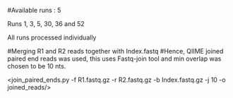 
#Available runs : 5 

Runs 1, 3, 5, 30, 36 and 52 

All runs processed individually

#Merging R1 and R2 reads together with Index.fastq
#Hence, QIIME joined paired end reads was used, this uses Fastq-join tool and min overlap was chosen to be 10 nts. 

<join_paired_ends.py -f R1.fastq.gz -r R2.fastq.gz -b Index.fastq.gz -j 10 -o joined_reads/>
